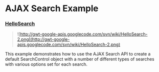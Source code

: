 # AJAX Search Example #

### [HelloSearch](http://gwt.google.com/samples/hellosearch-1.1.0/HelloSearch.html) ###

> ![http://gwt-google-apis.googlecode.com/svn/wiki/HelloSearch-2.png](http://gwt-google-apis.googlecode.com/svn/wiki/HelloSearch-2.png)

This example demonstrates how to use the AJAX Search API to create a default SearchControl object with a number of different types of searches with various options set for each search.

